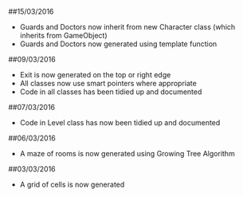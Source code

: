 ##15/03/2016
* Guards and Doctors now inherit from new Character class (which inherits from GameObject)
* Guards and Doctors now generated using template function

##09/03/2016
* Exit is now generated on the top or right edge
* All classes now use smart pointers where appropriate
* Code in all classes has been tidied up and documented

##07/03/2016
* Code in Level class has now been tidied up and documented

##06/03/2016
* A maze of rooms is now generated using Growing Tree Algorithm

##03/03/2016
* A grid of cells is now generated




